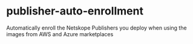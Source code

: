 # publisher-auto-enrollment
Automatically enroll the Netskope Publishers you deploy when using the images from AWS and Azure marketplaces
